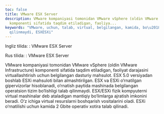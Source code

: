 ```yaml
---
toc: false
title: VMware ESX Server
description: VMware kompaniyasi tomonidan VMware vSphere (oldin VMware Infrastructure)
  komponenti sifatida taqdim etiladigan, faoliya...
keywords: "VMware, uchun, talab, virtual, belgilangan, kamida, bo\u2018limlarga, xotira,
  qilinmaydi, ESXESXi"
---
```


Ingliz tilida:
:   VMware ESX Server

Rus tilida:
:   VMware ESX Server

VMware kompaniyasi tomonidan VMware vSphere (oldin VMware Infrastructure) komponenti sifatida taqdim etiladigan, faoliyat darajasini virtuallashtirish uchun belgilangan dasturiy mahsulot. ESX 5.0 versiyadan boshlab ESXi mahsuloti bilan almashtirilgan. ESX va ESXi o‘rnatilgan gipervizorlar hisoblanadi, o‘rnatish paytida mashinada belgilangan operatsion tizim bo‘lishligi talab qilinmaydi. ESX/ESXi fizik kompyuterni virtual mashinalar deb ataladigan mantiqiy bo‘limlarga ajratish imkonini beradi. O‘z ichiga virtual resurslarni boshqarish vositalarini oladi. ESXi o‘rnatilishi uchun kamida 2 Gbite operativ xotira talab qilinadi.